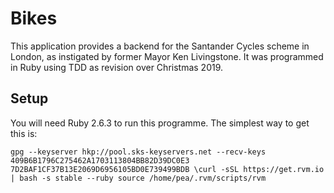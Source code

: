 # Bikes

This application provides a backend for the Santander Cycles scheme in London, as instigated by former Mayor Ken Livingstone. It was programmed in Ruby using TDD as revision over Christmas 2019.

## Setup

You will need Ruby 2.6.3 to run this programme. The simplest way to get this is:

`gpg --keyserver hkp://pool.sks-keyservers.net --recv-keys 409B6B1796C275462A1703113804BB82D39DC0E3 7D2BAF1CF37B13E2069D6956105BD0E739499BDB
\curl -sSL https://get.rvm.io | bash -s stable --ruby
source /home/pea/.rvm/scripts/rvm`
